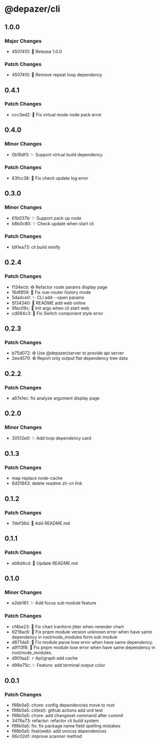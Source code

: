 # @depazer/cli

## 1.0.0

### Major Changes

- 4507410: 🎉 Release 1.0.0

### Patch Changes

- 4507410: 🐛 Remove repeat loop dependency

## 0.4.1

### Patch Changes

- ccc3ed2: 🐛 Fix virtual mode node pack error

## 0.4.0

### Minor Changes

- 0b16df3: ✨ Support virtual build dependency

### Patch Changes

- 63fcc38: 🐛 Fix check update log error

## 0.3.0

### Minor Changes

- 61b037b: ✨ Support pack up node
- b8b0c80: ✨ Check update when start cli

### Patch Changes

- b91ea73: cli build minify

## 0.2.4

### Patch Changes

- f134ecb: ♻️ Refactor route params display page
- 16df859: 🐛 Fix vue-router history mode
- 5da4ce0: ✨ CLI add --open params
- 5f34340: 📄 README add web online
- 9fec09c: 🐛 Init args when cli start web
- cd084c3: 🐛 Fix Switch component style error

## 0.2.3

### Patch Changes

- b75d072: ♻️ Use @depazer/server to provide api server
- 2ee4570: ♻️ Report only output flat dependency tree data

## 0.2.2

### Patch Changes

- a67e1ec: fix analyze argument display page

## 0.2.0

### Minor Changes

- 30512e0: ✨ Add loop dependency card

## 0.1.3

### Patch Changes

- map replace node-cache
- 6d31943: delete readme zh-cn link

## 0.1.2

### Patch Changes

- 7def36d: 📄 Add README.md

## 0.1.1

### Patch Changes

- eb6d4cd: 📄 Update README.md

## 0.1.0

### Minor Changes

- e2eb181: ✨ Add focus sub module feature

### Patch Changes

- cf4be23: 🐛 Fix chart tranform jitter when rerender chart
- 9219ac6: 🐛 Fix pnpm module version unknown error when have same dependency in root/node_modules form sub module
- d671da5: 🐛 Fix module parse lose error when have same dependency.
- a9113f8: 🐛 Fix pnpm module lose error when have same dependency in root/node_modules.
- d901aa2: ⚡ Api/graph add cache
- d98e75c: ✨ Feature: add terminal output color

## 0.0.1

### Patch Changes

- f98b0a5: chore: config dependencies move to root
- f98b0a5: ci(test): github actions add unit test
- f98b0a5: chore: add changeset command after commit
- 3476a73: refactor: refactor cli build system
- f98b0a5: fix: fix package name field spelling mistakes
- f98b0a5: feat(web): add unocss dependenices
- 66c02d1: improve scanner method
